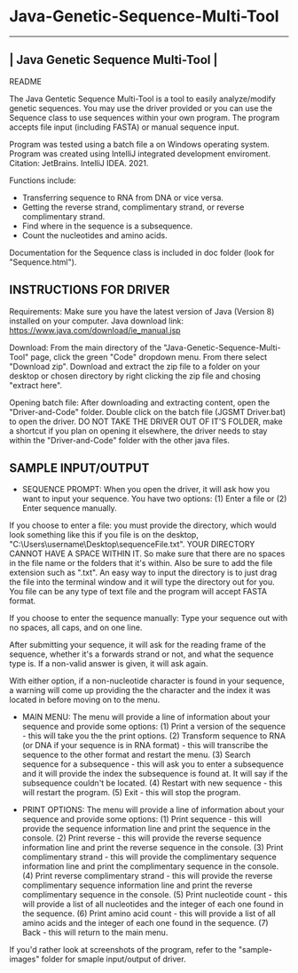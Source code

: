 # Java-Genetic-Sequence-Multi-Tool
------------------------------------
| Java Genetic Sequence Multi-Tool |
------------------------------------

README

The Java Gentetic Sequence Multi-Tool is a tool to easily analyze/modify genetic sequences.
You may use the driver provided or you can use the Sequence class to use sequences within your own program.
The program accepts file input (including FASTA) or manual sequence input.

Program was tested using a batch file a on Windows operating system.
Program was created using IntelliJ integrated development enviroment.
Citation: JetBrains. IntelliJ IDEA. 2021.

Functions include:
- Transferring sequence to RNA from DNA or vice versa.
- Getting the reverse strand, complimentary strand, or reverse complimentary strand.
- Find where in the sequence is a subsequence.
- Count the nucleotides and amino acids.

Documentation for the Sequence class is included in doc folder (look for "Sequence.html").

INSTRUCTIONS FOR DRIVER
-----------------------
Requirements: Make sure you have the latest version of Java (Version 8) installed on your computer.
Java download link: https://www.java.com/download/ie_manual.jsp

Download: From the main directory of the "Java-Genetic-Sequence-Multi-Tool" page, click the green "Code" dropdown menu. From there select
"Download zip". Download and extract the zip file to a folder on your desktop or chosen directory by right clicking the zip file and chosing
"extract here".

Opening batch file: After downloading and extracting content, open the "Driver-and-Code" folder. Double click on the batch file (JGSMT Driver.bat)
to open the driver. DO NOT TAKE THE DRIVER OUT OF IT'S FOLDER, make a shortcut if you plan on opening it elsewhere,
the driver needs to stay within the "Driver-and-Code" folder with the other java files.

SAMPLE INPUT/OUTPUT
-------------------

- SEQUENCE PROMPT: When you open the driver, it will ask how you want to input your sequence. You have two options:
(1) Enter a file or (2) Enter sequence manually.

If you choose to enter a file: you must provide the directory, which would look something like this if you file
is on the desktop, "C:\Users\username\Desktop\sequenceFile.txt". YOUR DIRECTORY CANNOT HAVE A SPACE WITHIN IT.
So make sure that there are no spaces in the file name or the folders that it's within. Also be sure to add
the file extension such as ".txt". An easy way to input the directory is to just drag the file into the terminal
window and it will type the directory out for you. You file can be any type of text file and the program will
accept FASTA format.

If you choose to enter the sequence manually: Type your sequence out with no spaces, all caps, and on one line.

After submitting your sequence, it will ask for the reading frame of the sequence, whether it's a forwards strand or not,
and what the sequence type is. If a non-valid answer is given, it will ask again.

With either option, if a non-nucleotide character is found in your sequence, a warning will come up providing the
the character and the index it was located in before moving on to the menu.

- MAIN MENU: The menu will provide a line of information about your sequence and provide some options:
(1) Print a version of the sequence - this will take you the the print options.
(2) Transform sequence to RNA (or DNA if your sequence is in RNA format) - this will transcribe the sequence to the
other format and restart the menu.
(3) Search sequence for a subsequence - this will ask you to enter a subsequence and it will provide the index the subsequence
is found at. It will say if the subsequence couldn't be located.
(4) Restart with new sequence - this will restart the program.
(5) Exit - this will stop the program.

- PRINT OPTIONS: The menu will provide a line of information about your sequence and provide some options:
(1) Print sequence - this will provide the sequence information line and print the sequence in the console.
(2) Print reverse - this will provide the reverse sequence information line and print the reverse sequence in the console.
(3) Print complimentary strand - this will provide the complimentary sequence information line and print the complimentary sequence in the console.
(4) Print reverse complimentary strand - this will provide the reverse complimentary sequence information line and print the reverse
complimentary sequence in the console.
(5) Print nucleotide count - this will provide a list of all nucleotides and the integer of each one found in the sequence.
(6) Print amino acid count - this will provide a list of all amino acids and the integer of each one found in the sequence.
(7) Back - this will return to the main menu.

If you'd rather look at screenshots of the program, refer to the "sample-images" folder for smaple input/output of driver.
